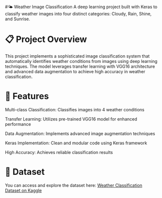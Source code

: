 #🌤️ Weather Image Classification
A deep learning project built with Keras to classify weather images into four distinct categories: Cloudy, Rain, Shine, and Sunrise.

# 📋 Project Overview
This project implements a sophisticated image classification system that automatically identifies weather conditions from images using deep learning techniques. The model leverages transfer learning with VGG16 architecture and advanced data augmentation to achieve high accuracy in weather classification.

# 🎯 Features
Multi-class Classification: Classifies images into 4 weather conditions

Transfer Learning: Utilizes pre-trained VGG16 model for enhanced performance

Data Augmentation: Implements advanced image augmentation techniques

Keras Implementation: Clean and modular code using Keras framework

High Accuracy: Achieves reliable classification results

# 📁 Dataset
You can access and explore the dataset here:
[Weather Classification Dataset on Kaggle](https://www.kaggle.com/datasets/lethanhnghia/wheather-classfication/data)
